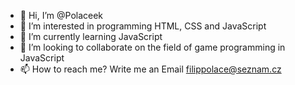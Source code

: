 - 👋 Hi, I’m @Polaceek
- 👀 I’m interested in programming HTML, CSS and JavaScript 
- 🌱 I’m currently learning JavaScript
- 💞️ I’m looking to collaborate on the field of game programming in JavaScript
- 📫 How to reach me? Write me an Email filippolace@seznam.cz

<!---
Polaceek/Polaceek is a ✨ special ✨ repository because its `README.md` (this file) appears on your GitHub profile.
You can click the Preview link to take a look at your changes.
--->

